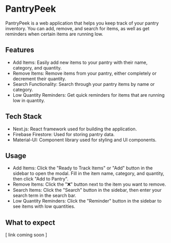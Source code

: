 # PantryPeek
PantryPeek is a web application that helps you keep track of your pantry inventory. You can add, remove, and search for items, as well as get reminders when certain items are running low.

## Features
- Add Items: Easily add new items to your pantry with their name, category, and quantity.
- Remove Items: Remove items from your pantry, either completely or decrement their quantity.
- Search Functionality: Search through your pantry items by name or category.
- Low Quantity Reminders: Get quick reminders for items that are running low in quantity.

## Tech Stack
- Next.js: React framework used for building the application.
- Firebase Firestore: Used for storing pantry data.
- Material-UI: Component library used for styling and UI components.

## Usage
- Add Items: Click the "Ready to Track Items" or "Add" button in the sidebar to open the modal. Fill in the item name, category, and quantity, then click "Add to Pantry".
- Remove Items: Click the "❌" button next to the item you want to remove.
- Search Items: Click the "Search" button in the sidebar, then enter your search term in the search bar.
- Low Quantity Reminders: Click the "Reminder" button in the sidebar to see items with low quantities.

## What to expect 
[ link coming soon ]

